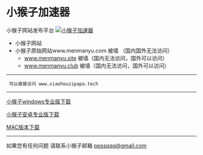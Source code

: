 # 小猴子加速器
小猴子网站发布平台
[![小猴子加速器](https://raw.githubusercontent.com/wggwcn/xiaohouzi/master/pic/xiaohozilogo.png "小猴子加速器")](http://www.xiaohouzipapa.tech/ "小猴子加速器")

- 小猴子网站
 - 小猴子原始网站www.menmanyu.com 被墙  （国内国外无法访问）
   -  www.menmanyu.site  被墙（国内无法访问，国外可以访问）
   -  www.menmanyu.club  被墙（国内无法访问，国外可以访问）
 
 ------------
     
     可以直接访问 www.xiaohouzipapa.tech
  
 ------------
 
 
 
 [小猴子windows专业版下载](https://raw.githubusercontent.com/wggwcn/xiaohouzi/master/%E5%B0%8F%E7%8C%B4%E5%AD%90%E5%8A%A0%E9%80%9F%E5%99%A8setup.rar "小猴子windows专业版下载")
 
[小猴子安卓专业版下载](https://raw.githubusercontent.com/xiaohouzivpn/xiaohouzi/master/xiaohouzijiasuqi.apk "小猴子安卓专业版下载") 

[MAC版本下载](https://raw.githubusercontent.com/xiaohouzivpn/xiaohouzi/master/ShadowsocksX-NG-R8.dmg "MAC版本下载") 
 
 ------------
 如果您有任何问题 请联系小猴子邮箱 ppssqqq@gmail.com
